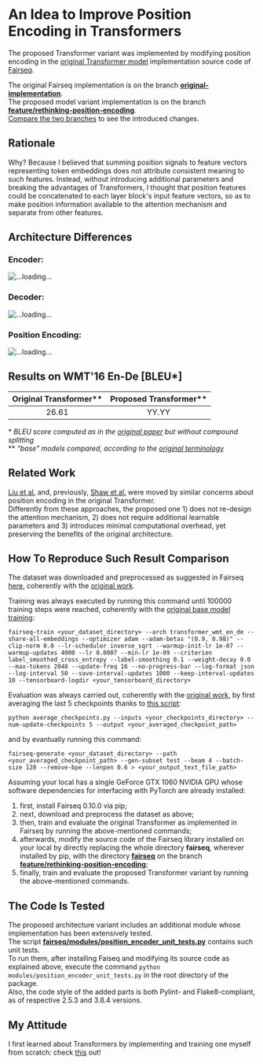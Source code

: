# An Idea to Improve Position Encoding in Transformers

The proposed Transformer variant was implemented by modifying position encoding in the [original Transformer model](https://arxiv.org/abs/1706.03762) implementation source code of [Fairseq](https://github.com/pytorch/fairseq).

The original Fairseq implementation is on the branch [**original-implementation**](https://github.com/MattiaSarti/rethinking-position-encoding-in-transformers/tree/original-implementation).\
The proposed model variant implementation is on the branch [**feature/rethinking-position-encoding**](https://github.com/MattiaSarti/rethinking-position-encoding-in-transformers).\
[Compare the two branches](https://github.com/MattiaSarti/rethinking-position-encoding-in-transformers/compare/original-implementation...feature/rethinking-position-encoding) to see the introduced changes.

## Rationale

Why? Because I believed that summing position signals to feature vectors representing token embeddings does not attribute consistent meaning to such features. Instead, without introducing additional parameters and breaking the advantages of Transformers, I thought that position features could be concatenated to each layer block's input feature vectors, so as to make position information available to the attention mechanism and separate from other features.

## Architecture Differences

### Encoder:
![...loading...](https://github.com/MattiaSarti/rethinking-position-encoding-in-transformers/blob/feature/rethinking-position-encoding/readme_pictures/encoders_comparison.png?raw=true)

### Decoder:
![...loading...](https://github.com/MattiaSarti/rethinking-position-encoding-in-transformers/blob/feature/rethinking-position-encoding/readme_pictures/decoders_comparison.png?raw=true)

### Position Encoding:
![...loading...](https://github.com/MattiaSarti/rethinking-position-encoding-in-transformers/blob/feature/rethinking-position-encoding/readme_pictures/position_encoding_comparison.png?raw=true)

## Results on WMT'16 En-De [BLEU*]

| Original Transformer**   | Proposed Transformer**   |
|:------------------------:|:------------------------:|
| 26.61                    | YY.YY                    |

\* *BLEU score computed as in the [original paper](https://arxiv.org/abs/1706.03762) but without compound splitting*\
\*\* *"base" models compared, according to the [original terminology](https://arxiv.org/abs/1706.03762)*

## Related Work

[Liu et al.](https://arxiv.org/abs/2003.09229) and, previously, [Shaw et al.](https://arxiv.org/abs/1803.02155) were moved by similar concerns about position encoding in the original Transformer.\
Differently from these approaches, the proposed one 1) does not re-design the attention mechanism, 2) does not require additional learnable parameters and 3) introduces minimal computational overhead, yet preserving the benefits of the original architecture.

## How To Reproduce Such Result Comparison

The dataset was downloaded and preprocessed as suggested in Fairseq [here](https://github.com/pytorch/fairseq/blob/master/examples/scaling_nmt/README.md), coherently with the [original work](https://arxiv.org/abs/1706.03762).

Training was always executed by running this command until 100000 training steps were reached, coherently with the [original base model training](https://arxiv.org/abs/1706.03762):
```
fairseq-train <your_dataset_directory> --arch transformer_wmt_en_de --share-all-embeddings --optimizer adam --adam-betas "(0.9, 0.98)" --clip-norm 0.0 --lr-scheduler inverse_sqrt --warmup-init-lr 1e-07 --warmup-updates 4000 --lr 0.0007 --min-lr 1e-09 --criterion label_smoothed_cross_entropy --label-smoothing 0.1 --weight-decay 0.0 --max-tokens 2048 --update-freq 16 --no-progress-bar --log-format json --log-interval 50 --save-interval-updates 1000 --keep-interval-updates 10 --tensorboard-logdir <your_tensorboard_directory>
```

Evaluation was always carried out, coherently with the [original work](https://arxiv.org/abs/1706.03762), by first averaging the last 5 checkpoints thanks to [this script](https://github.com/pytorch/fairseq/blob/master/scripts/average_checkpoints.py):
```
python average_checkpoints.py --inputs <your_checkpoints_directory> --num-update-checkpoints 5 --output <your_averaged_checkpoint_path>
```
and by evantually running this command:
```
fairseq-generate <your_dataset_directory> --path <your_averaged_checkpoint_path> --gen-subset test --beam 4 --batch-size 128 --remove-bpe --lenpen 0.6 > <your_output_text_file_path>
```

Assuming your local has a single GeForce GTX 1060 NVIDIA GPU whose software dependencies for interfacing with PyTorch are already installed:
1. first, install Fairseq 0.10.0 via pip;
2. next, download and preprocess the dataset as above;
3. then, train and evaluate the original Transformer as implemented in Fairseq by running the above-mentioned commands;
4. afterwards, modify the source code of the Fairseq library installed on your local by directly replacing the whole directory **fairseq**, wherever installed by pip, with the directory [**fairseq**](https://github.com/MattiaSarti/rethinking-position-encoding-in-transformers/tree/feature/rethinking-position-encoding/fairseq) on the branch [**feature/rethinking-position-encoding**](https://github.com/MattiaSarti/rethinking-position-encoding-in-transformers);
5. finally, train and evaluate the proposed Transformer variant by running the above-mentioned commands.

## The Code Is Tested

The proposed architecture variant includes an additional module whose implementation has been extensively tested.\
The script [**fairseq/modules/position_encoder_unit_tests.py**](https://github.com/MattiaSarti/rethinking-position-encoding-in-transformers/blob/feature/rethinking-position-encoding/fairseq/modules/position_encoder_unit_tests.py) contains such unit tests.\
To run them, after installing Faiseq and modifying its source code as explained above, execute the command ```python modules/position_encoder_unit_tests.py``` in the root directory of the package.\
Also, the code style of the added parts is both Pylint- and Flake8-compliant, as of respective 2.5.3 and 3.8.4 versions.

## My Attitude

I first learned about Transformers by implementing and training one myself from scratch: check [this](https://github.com/MattiaSarti/transformer-from-scratch) out!
